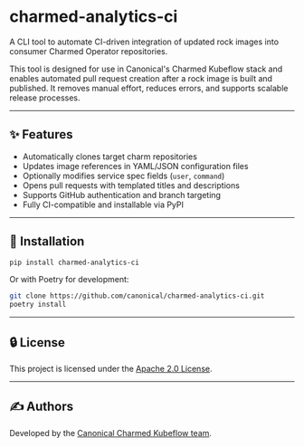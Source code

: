 # charmed-analytics-ci

A CLI tool to automate CI-driven integration of updated rock images into consumer Charmed Operator repositories.

This tool is designed for use in Canonical's Charmed Kubeflow stack and enables automated pull request creation after a rock image is built and published. It removes manual effort, reduces errors, and supports scalable release processes.

---

## ✨ Features

- Automatically clones target charm repositories
- Updates image references in YAML/JSON configuration files
- Optionally modifies service spec fields (`user`, `command`)
- Opens pull requests with templated titles and descriptions
- Supports GitHub authentication and branch targeting
- Fully CI-compatible and installable via PyPI

---

## 🚀 Installation

```bash
pip install charmed-analytics-ci
```

Or with Poetry for development:

```bash
git clone https://github.com/canonical/charmed-analytics-ci.git
poetry install
```

---


## 🔒 License

This project is licensed under the [Apache 2.0 License](LICENSE).

---

## ✍️ Authors

Developed by the [Canonical Charmed Kubeflow team](https://github.com/canonical).